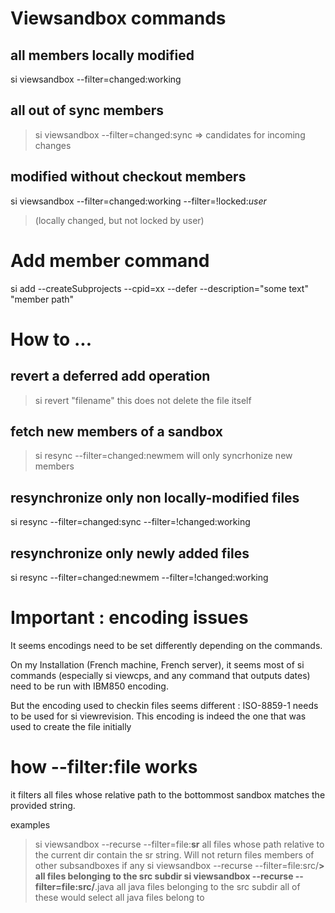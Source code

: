 # Viewsandbox commands #

## all members locally modified ##
si viewsandbox --filter=changed:working


## all out of sync members ##
> si viewsandbox --filter=changed:sync
> => candidates for incoming changes

## modified without checkout members ##
si viewsandbox --filter=changed:working --filter=!locked:$user$
> (locally changed, but not locked by user)

# Add member command #
si add --createSubprojects --cpid=xx --defer --description="some text" "member path"

# How to ... #
## revert a deferred add operation ##
> si revert "filename"
this does not delete the file itself

## fetch new members of a sandbox ##
> si resync --filter=changed:newmem
will only syncrhonize new members

## resynchronize only non locally-modified files ##
si resync --filter=changed:sync --filter=!changed:working
## resynchronize only newly added files ##
si resync --filter=changed:newmem --filter=!changed:working


# Important : encoding issues #
It seems encodings need to be set differently depending on the commands.

On my Installation (French machine, French server), it seems most of si commands (especially si viewcps, and any command that outputs dates) need to be run with IBM850 encoding.

But the encoding used to checkin files seems different : ISO-8859-1 needs to be used for si viewrevision. This encoding is indeed the one that was used to create the file initially

# how --filter:file works #
it filters all files whose relative path to the bottommost sandbox matches the provided string.

examples
> si viewsandbox --recurse --filter=file:**sr**
> all files whose path relative to the current dir contain the sr string. Will not return files members of other subsandboxes if any
> si viewsandbox --recurse --filter=file:src/**> all files belonging to the src subdir
> si viewsandbox --recurse --filter=file:src/**.java
> all java files belonging to the src subdir
all of these would select all java files belong to